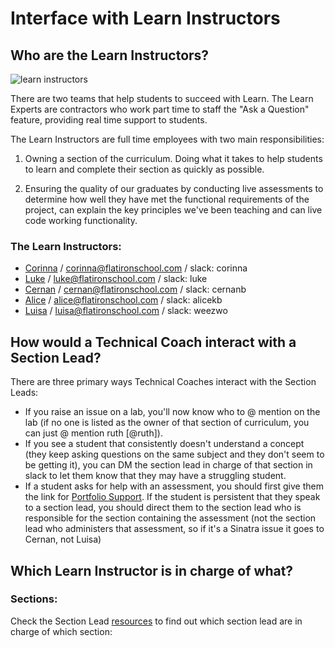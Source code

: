 # Interface with Learn Instructors

## Who are the Learn Instructors?

![learn instructors](http://i.giphy.com/QHE5gWI0QjqF2.gif "Learn Instructors")

There are two teams that help students to succeed with Learn. The Learn Experts are contractors who work part time to staff the "Ask a Question" feature, providing real time support to students.

The Learn Instructors are full time employees with two main responsibilities:

1. Owning a section of the curriculum. Doing what it takes to help students to learn and complete their section as quickly as possible.

2. Ensuring the quality of our graduates by conducting live assessments to determine how well they have met the functional requirements of the project, can explain the key principles we've been teaching and can live code working functionality.

### The Learn Instructors:

 - [Corinna](http://learn.co/cjbrock) / [corinna@flatironschool.com](corinna@flatironschool.com) / slack: corinna
 - [Luke](http://learn.co/lukeghenco) / [luke@flatironschool.com](luke@flatironschool.com) / slack: luke
 - [Cernan](http://learn.co/cernanb) / [cernan@flatironschool.com](cernan@flatironschool.com) / slack: cernanb
 - [Alice](https://learn.co/Alicekb) / [alice@flatironschool.com](alice@flatironschool.com) / slack: alicekb
 - [Luisa](http://learn.co/weezwo) / [luisa@flatironschool.com](luisa@flatironschool.com) / slack: weezwo

## How would a Technical Coach interact with a Section Lead?

There are three primary ways Technical Coaches interact with the Section Leads:
 - If you raise an issue on a lab, you'll now know who to @ mention on the lab (if no one is listed as the owner of that section of curriculum, you can just @ mention ruth [@ruth]).
 - If you see a student that consistently doesn't understand a  concept (they keep asking questions on the same subject and they don't seem to be getting it), you can DM the section lead in charge of that section in slack to let them know that they may have a struggling student.
 - If a student asks for help with an assessment, you should first give them the link for [Portfolio Support](https://theflatironschool.typeform.com/to/UUhrc7). If the student is persistent that they speak to a section lead, you should direct them to the section lead who is responsible for the section containing the assessment (not the section lead who administers that assessment, so if it's a Sinatra issue it goes to Cernan, not Luisa)
 
## Which Learn Instructor is in charge of what?

### Sections:

Check the Section Lead [resources](https://github.com/flatiron-labs/learn-support/blob/master/learn-instructors.md) to find out which section lead are in charge of which section: 
